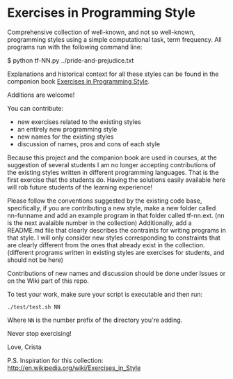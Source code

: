 Exercises in Programming Style
==============================

Comprehensive collection of well-known, and not so well-known, programming
styles using a simple computational task, term frequency. All programs run 
with the following command line:

$ python tf-NN.py ../pride-and-prejudice.txt

Explanations and historical context for all these styles can be found in the
companion book [Exercises in Programming Style](http://www.amazon.com/Exercises-Programming-Style-Cristina-Videira/dp/1482227371/).

Additions are welcome! 

You can contribute: 
- new exercises related to the existing styles
- an entirely new programming style
- new names for the existing styles
- discussion of names, pros and cons of each style

Because this project and the companion book are used in courses, at the
suggestion of several students I am no longer accepting contributions 
of the existing styles written in different programming languages. 
That is the first exercise that the students do. Having the solutions
easily available here will rob future students of the learning experience!

Please follow the conventions suggested by the existing code base,
specifically, if you are contributing a new style, make a new folder called
nn-funname and add an example program in that folder called
tf-nn.ext. (nn is the next avalaible number in the collection)
Additionally, add a README.md file that clearly describes the
contraints for writing programs in that style. I will only consider
new styles corresponding to constraints that are clearly different
from the ones that already exist in the collection. (different
programs written in existing styles are exercises for students, and
should not be here)

Contributions of new names and discussion should be done under Issues
or on the Wiki part of this repo.

To test your work, make sure your script is executable and then run:

```
./test/test.sh NN
```

Where `NN` is the number prefix of the directory you're adding.

Never stop exercising!

Love,
Crista

P.S. Inspiration for this collection: http://en.wikipedia.org/wiki/Exercises_in_Style

